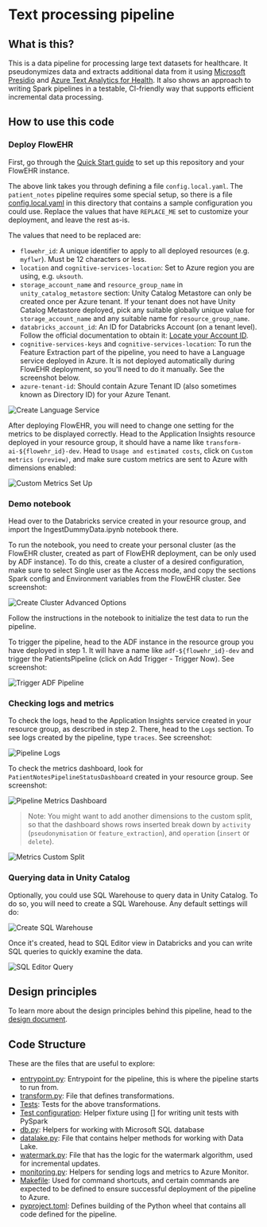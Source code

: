 # Text processing pipeline

## What is this?

This is a data pipeline for processing large text datasets for healthcare. It pseudonymizes data and extracts additional data from it using [Microsoft Presidio](https://microsoft.github.io/presidio/) and [Azure Text Analytics for Health](https://learn.microsoft.com/en-us/azure/ai-services/language-service/text-analytics-for-health/overview?tabs=ner). It also shows an approach to writing Spark pipelines in a testable, CI-friendly way that supports efficient incremental data processing.

## How to use this code

### Deploy FlowEHR

First, go through the [Quick Start guide](../docs/quick_start.md) to set up this repository and your FlowEHR instance.

The above link takes you through defining a file `config.local.yaml`. The `patient_notes` pipeline requires some special setup, so there is a file [config.local.yaml](./config.local.yaml) in this directory that contains a sample configuration you could use. Replace the values that have `REPLACE_ME` set to customize your deployment, and leave the rest as-is.

The values that need to be replaced are:
- `flowehr_id`: A unique identifier to apply to all deployed resources (e.g. `myflwr`). Must be 12 characters or less.
- `location` and `cognitive-services-location`: Set to Azure region you are using, e.g. `uksouth`.
- `storage_account_name` and `resource_group_name` in `unity_catalog_metastore` section: Unity Catalog Metastore can only be created once per Azure tenant. If your tenant does not have Unity Catalog Metastore deployed, pick any suitable globally unique value for `storage_account_name` and any suitable name for `resource_group_name`.
- `databricks_account_id`: An ID for Databricks Account (on a tenant level). Follow the official documentation to obtain it: [Locate your Account ID](https://docs.databricks.com/en/administration-guide/account-settings/index.html#locate-your-account-id).
- `cognitive-services-keys` and `cognitive-services-location`: To run the Feature Extraction part of the pipeline, you need to have a Language service deployed in Azure. It is not deployed automatically during FlowEHR deployment, so you'll need to do it manually. See the screenshot below.
- `azure-tenant-id`: Should contain Azure Tenant ID (also sometimes known as Directory ID) for your Azure Tenant.

![Create Language Service](/assets/CreateLanguageService.png)

After deploying FlowEHR, you will need to change one setting for the metrics to be displayed correctly. Head to the Application Insights resource deployed in your resource group, it should have a name like `transform-ai-${flowehr_id}-dev`. Head to `Usage and estimated costs`, click on `Custom metrics (preview)`, and make sure custom metrics are sent to Azure with dimensions enabled:

![Custom Metrics Set Up](/assets/CustomMetricsSetUp.png)

### Demo notebook

Head over to the Databricks service created in your resource group, and import the IngestDummyData.ipynb notebook there.

To run the notebook, you need to create your personal cluster (as the FlowEHR cluster, created as part of FlowEHR deployment, can be only used by ADF instance). To do this, create a cluster of a desired configuration, make sure to select Single user as the Access mode, and copy the sections Spark config and Environment variables from the FlowEHR cluster. See screenshot:

![Create Cluster Advanced Options](/assets/CreateClusterAdvancedOptions.png)

Follow the instructions in the notebook to initialize the test data to run the pipeline.

To trigger the pipeline, head to the ADF instance in the resource group you have deployed in step 1. It will have a name like `adf-${flowehr_id}-dev` and trigger the PatientsPipeline (click on Add Trigger - Trigger Now). See screenshot: 

![Trigger ADF Pipeline](/assets/TriggerPatientNotesPipeline.png)

### Checking logs and metrics

To check the logs, head to the Application Insights service created in your resource group, as described in step 2. There, head to the `Logs` section. To see logs created by the pipeline, type `traces`. See screenshot: 

![Pipeline Logs](/assets/PatientNotesPipelineLogs.png)

To check the metrics dashboard, look for `PatientNotesPipelineStatusDashboard` created in your resource group. See screenshot:

![Pipeline Metrics Dashboard](/assets/PatientNotesMetricsDashboard.png)

> Note: You might want to add another dimensions to the custom split, so that the dashboard shows rows inserted break down by `activity` (`pseudonymisation` or `feature_extraction`), and `operation` (`insert` or `delete`).

![Metrics Custom Split](/assets/MetricsCustomSplit.png)

### Querying data in Unity Catalog

Optionally, you could use SQL Warehouse to query data in Unity Catalog. To do so, you will need to create a SQL Warehouse. Any default settings will do:

![Create SQL Warehouse](/assets/CreateSQLWarehouse.png)

Once it's created, head to SQL Editor view in Databricks and you can write SQL queries to quickly examine the data.

![SQL Editor Query](/assets/SQLEditorQuery.png)

## Design principles

To learn more about the design principles behind this pipeline, head to the [design document](./docs/design_doc.md).

## Code Structure

These are the files that are useful to explore:
- [entrypoint.py](./src/patient_notes/entrypoint.py): Entrypoint for the pipeline, this is where the pipeline starts to run from.
- [transform.py](./src/patient_notes/transform.py): File that defines transformations.
- [Tests](./src/patient_notes/tests/test_transform.py): Tests for the above transformations.
- [Test configuration](./src/patient_notes/tests/conftest.py): Helper fixture using [] for writing unit tests with PySpark
- [db.py](./src/patient_notes/db.py): Helpers for working with Microsoft SQL database
- [datalake.py](./src/patient_notes/datalake.py): File that contains helper methods for working with Data Lake.
- [watermark.py](./src/patient_notes/watermark.py.py): File that has the logic for the watermark algorithm, used for incremental updates.
- [monitoring.py](./src/patient_notes/monitoring.py): Helpers for sending logs and metrics to Azure Monitor.
- [Makefile](./Makefile): Used for command shortcuts, and certain commands are expected to be defined to ensure successful deployment of the pipeline to Azure.
- [pyproject.toml](./pyproject.toml): Defines building of the Python wheel that contains all code defined for the pipeline.
